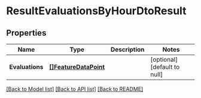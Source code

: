 # ResultEvaluationsByHourDtoResult

## Properties
Name | Type | Description | Notes
------------ | ------------- | ------------- | -------------
**Evaluations** | [**[]FeatureDataPoint**](FeatureDataPoint.md) |  | [optional] [default to null]

[[Back to Model list]](../README.md#documentation-for-models) [[Back to API list]](../README.md#documentation-for-api-endpoints) [[Back to README]](../README.md)

